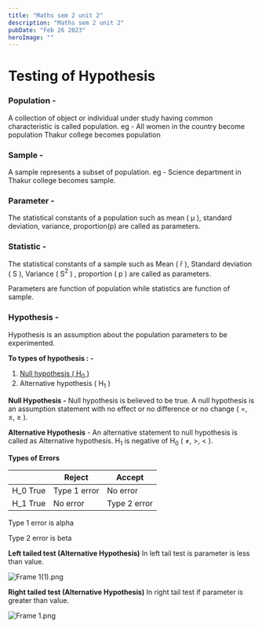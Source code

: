 ```yaml
---
title: "Maths sem 2 unit 2"
description: "Maths sem 2 unit 2"
pubDate: "Feb 26 2023"
heroImage: ""
---
```


# Testing of Hypothesis

### Population -

A collection of object or individual under study having common characteristic is called population.
eg - All women in the country become population
        Thakur college becomes population

### Sample -

A sample represents a subset of population.
eg - Science department in Thakur college becomes sample.

### Parameter -

The statistical constants of a population such as mean ( μ ), standard deviation, variance, proportion(p) are called as parameters.

### Statistic -

The statistical constants of a sample such as Mean ( r̄ ), Standard deviation ( S ), Variance ( S$^2$ ) , proportion ( p ) are called as parameters.

Parameters are function of population while statistics are function of sample.

### Hypothesis -

Hypothesis is an assumption about the population parameters to be experimented.

**To types of hypothesis : -**

1. [Null hypothesis ( H$_0$ )](https://www.notion.so/Maths-3d913705035540d3ab1bd61908621ef6)
2. Alternative hypothesis ( H$_1$ )

**Null Hypothesis -**  Null hypothesis is believed to be true. A null hypothesis is an assumption statement with no effect or no difference or no change ( =, ≤, ≥ ).

**Alternative Hypothesis** - An alternative statement to null hypothesis is called as Alternative hypothesis. H$_1$ is negative of H$_0$ ( ≠, >, < ).

**Types of Errors**

|  | Reject | Accept |
| --- | --- | --- |
| H_0 True | Type 1 error | No error |
| H_1 True | No error | Type 2 error  |

Type 1 error is alpha

Type 2 error is beta

**Left tailed test (Alternative Hypothesis)**
In left tail test is parameter is less than value.

![Frame 1(1).png](Maths%203d913705035540d3ab1bd61908621ef6/Frame_1(1).png)

**Right tailed test (Alternative Hypothesis)**
In right tail test if parameter is greater than value.

![Frame 1.png](Maths%203d913705035540d3ab1bd61908621ef6/Frame_1.png)